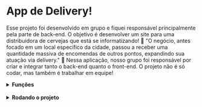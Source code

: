 # App de Delivery!

Esse projeto foi desenvolvido em grupo e fiquei responsável principalmente pela parte de back-end. O objetivo é desenvolver um site para uma distribuidora de cervejas que está se informatizando! 🚀 "O negócio, antes focado em um local específico da cidade, passou a receber uma quantidade massiva de encomendas de outros pontos, expandindo sua atuação via delivery." 🍺 Nessa aplicação, nosso grupo foi responsável por criar e integrar tanto o back-end quanto o front-end. O projeto não é só codar, mas também é trabalhar em equipe!

<details>
  <summary><strong>Funções</strong></summary><br />
      - Acesso via login: tanto clientes como pessoas vendedoras, devem ter acesso ao aplicativo via login, porém para funções diferentes: (1) A pessoa cliente, que    compra da lista de produtos; <br /> (2) A pessoa vendedora, que aprova, prepara e entrega; <br /> (3) A pessoa administradora, que gerencia quem usa o aplicativo;<br />
      - Comunicação entre clientes e pessoas vendedoras: a pessoa cliente faz o pedido via "carrinho de compras" e a pessoa vendedora aprova, prepara e envia esse pedido. Quando o produto é recebido por quem comprou, essa pessoa marca o pedido como "recebido". Ambos devem possuir detalhes sobre seus pedidos;<br />
      - Se a pessoa cliente faz o pedido, o mesmo deve aparecer para a pessoa vendedora em seu dash de pedidos após a atualização da página. A pessoa cliente, por sua vez, deve ter as informações sobre seu pedido quando sua página for atualizada, ou seja, ter informações se o pedido está sendo preparado ou se já saiu pra entrega;<br />

</details>

<br />

<details>
  <summary><strong>Rodando o projeto</strong></summary><br />

  1. Clone o repositório
    * `git clone git@github.com:gabrielpriss/Delivery-App.git`.
    * Entre na pasta do repositório que você acabou de clonar:
      * `cd Delivery-App.git`

  2. Instale as dependências
    * `npm install`
  
  3. Variáveis de ambiente
    
 - Você precisa configurar as variáveis globais do MySQL. 

 - Use suas configurações para as variáveis de ambiente nesse arquivo:

  `./backend/.env-example`

  ```
  NODE_ENV=development
  PORT=3003
  MYSQL_HOST=localhost
  MYSQL_PORT=3306
  MYSQL_USER=root
  MYSQL_PASSWORD=root
  MYSQL_DB_NAME=delivery-app
  EVAL_ALWAYS_RESTORE_DEV_DB=true

  ```

  - É essencial usar essas 3 variáveis no arquivo acima:
	* `host: process.env.DB_HOST`;
	* `user: process.env.DB_USER`;
	* `password: process.env.DB_PASS`.

  4. Renomear o  arquivo das variaveis de .env-example para .env
  
  5. Iniciar os serviços MySQL
	* Exemplo:

	* sudo service mysql start

  6. Iniciar a aplicação

	* Na pasta raiz rodar o script responsável por iniciar o front e o back-end
	* `npm start`
  * O aplicativo será iniciado na url http://localhost:3000/
  
  7. Registrar seu usuário e logar
  * Seu usuário deve ter 12 caracteres
  * Seu email deve ser válido
  * Sua senha deve ter 6 caracteres

</details>
